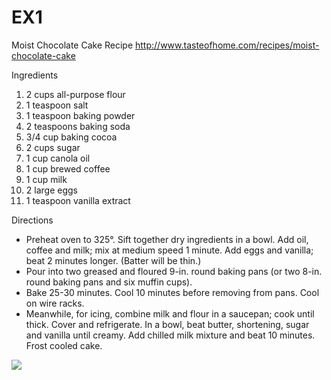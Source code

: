 # EX1
Moist Chocolate Cake Recipe
http://www.tasteofhome.com/recipes/moist-chocolate-cake

Ingredients
1. 2 cups all-purpose flour
2. 1 teaspoon salt
3. 1 teaspoon baking powder
4. 2 teaspoons baking soda
5. 3/4 cup baking cocoa
6. 2 cups sugar
7. 1 cup canola oil
8. 1 cup brewed coffee
9. 1 cup milk
10. 2 large eggs
11. 1 teaspoon vanilla extract


Directions
* Preheat oven to 325°. Sift together dry ingredients in a bowl. Add oil, coffee and milk; mix at medium speed 1 minute. Add eggs and   		vanilla; beat 2 minutes longer. (Batter will be thin.)
* Pour into two greased and floured 9-in. round baking pans (or two 8-in. round baking pans and six muffin cups).
* Bake 25-30 minutes. Cool 10 minutes before removing from pans. Cool on wire racks.
* Meanwhile, for icing, combine milk and flour in a saucepan; cook until thick. Cover and refrigerate.
	In a bowl, beat butter, shortening, sugar and vanilla until creamy. Add chilled milk mixture and beat 10 minutes. Frost cooled cake. 

<img src="https://github.com/livnatg/EX1.gitEX1/cake.jpg"/>